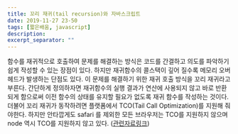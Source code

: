 ```yaml
---
title: 꼬리 재귀(tail recursion)와 자바스크립트
date: 2019-11-27 23-50
tags: [짧은배움, javascript]
description: 
excerpt_separator: ""
---
```


함수를 재귀적으로 호출하여 문제를 해결하는 방식은 코드를 간결하고 의도를 파악하기 쉽게 작성할 수 있는 장점이 있다. 하지만 재귀함수의 콜스택이 깊어 질수록 메모리 오버헤드가 발생하는 단점도 있다. 이 문제를 해결하기 위한 재귀 호출 방식을 꼬리 재귀라고 부른다. 간단하게 정의하자면 재귀함수의 실행 결과가 연산에 사용되지 않고 바로 반환되게 함으로써 이전 함수의 상태를 유지할 필요가 없도록 재귀 함수를 작성하는 것이다. 더불어 꼬리 재귀가 동작하려면 플랫폼에서 TCO(Tail Call Optimization)를 지원해 줘야한다. 하지만 안타깝게도 safari 를 제외한 모든 브라우저는 TCO를 지원하지 않으며 node 역시 TCO를 지원하지 않고 있다. ([관련자료링크](https://kangax.github.io/compat-table/es6/))  

